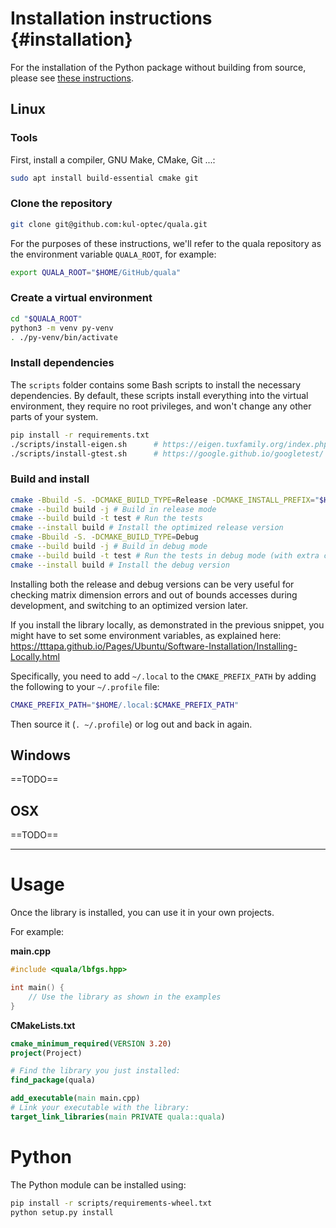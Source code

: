 # Installation instructions {#installation}

For the installation of the Python package without building from source,
please see [these instructions](../Sphinx/install/installation.html).

## Linux

### Tools
First, install a compiler, GNU Make, CMake, Git ...:
```sh
sudo apt install build-essential cmake git
```

### Clone the repository

```sh
git clone git@github.com:kul-optec/quala.git
```
For the purposes of these instructions, we'll refer to the quala repository 
as the environment variable `QUALA_ROOT`, for example:
```sh
export QUALA_ROOT="$HOME/GitHub/quala"
```

### Create a virtual environment

```sh
cd "$QUALA_ROOT"
python3 -m venv py-venv
. ./py-venv/bin/activate
```

### Install dependencies

The `scripts` folder contains some Bash scripts to install the necessary 
dependencies. By default, these scripts install everything into the virtual
environment, they require no root privileges, and won't change any other parts
of your system.

```sh
pip install -r requirements.txt
./scripts/install-eigen.sh      # https://eigen.tuxfamily.org/index.php
./scripts/install-gtest.sh      # https://google.github.io/googletest/
```

### Build and install

```sh
cmake -Bbuild -S. -DCMAKE_BUILD_TYPE=Release -DCMAKE_INSTALL_PREFIX="$HOME/.local"
cmake --build build -j # Build in release mode
cmake --build build -t test # Run the tests
cmake --install build # Install the optimized release version
cmake -Bbuild -S. -DCMAKE_BUILD_TYPE=Debug
cmake --build build -j # Build in debug mode
cmake --build build -t test # Run the tests in debug mode (with extra checks)
cmake --install build # Install the debug version
```
Installing both the release and debug versions can be very useful for checking
matrix dimension errors and out of bounds accesses during development, and 
switching to an optimized version later.

If you install the library locally, as demonstrated in the previous snippet,
you might have to set some environment variables, as explained here:
https://tttapa.github.io/Pages/Ubuntu/Software-Installation/Installing-Locally.html

Specifically, you need to add `~/.local` to the `CMAKE_PREFIX_PATH` by adding
the following to your `~/.profile` file:
```sh
CMAKE_PREFIX_PATH="$HOME/.local:$CMAKE_PREFIX_PATH"
```
Then source it (`. ~/.profile`) or log out and back in again.

## Windows

==TODO==

## OSX

==TODO==

***

# Usage

Once the library is installed, you can use it in your own projects.

For example:

**main.cpp**
```cpp
#include <quala/lbfgs.hpp>

int main() {
    // Use the library as shown in the examples
}
```

**CMakeLists.txt**
```cmake
cmake_minimum_required(VERSION 3.20)
project(Project)

# Find the library you just installed:
find_package(quala)

add_executable(main main.cpp)
# Link your executable with the library:
target_link_libraries(main PRIVATE quala::quala)
```

# Python

The Python module can be installed using:
```sh
pip install -r scripts/requirements-wheel.txt
python setup.py install
```